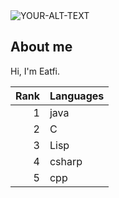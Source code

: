 <picture>
 <source media="(prefers-color-scheme: light)" srcset="https://download.logo.wine/logo/Emacs/Emacs-Logo.wine.png">
 <source media="(prefers-color-scheme: dark)" srcset="https://download.logo.wine/logo/Emacs/Emacs-Logo.wine.png">
 <img alt="YOUR-ALT-TEXT" src="https://download.logo.wine/logo/Emacs/Emacs-Logo.wine.png">
</picture>

## About me

Hi, I'm Eatfi.

| Rank | Languages |
| ---: | --------- |
| 1 | java |
| 2 | C |
| 3 | Lisp |
| 4 | csharp |
| 5 | cpp |

